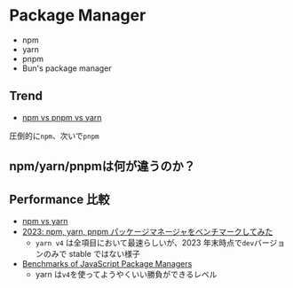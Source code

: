 # Package Manager

- npm
- yarn
- pnpm
- Bun's package manager

## Trend

- [npm vs pnpm vs yarn](https://npmtrends.com/npm-vs-pnpm-vs-yarn)

圧倒的に`npm`、次いで`pnpm`

## npm/yarn/pnpmは何が違うのか？


## Performance 比較

- [npm vs yarn](https://raw.githubusercontent.com/hiromaily/documents/main/images/yarn-npm.png "npm vs yarn")
- [2023: npm, yarn, pnpm パッケージマネージャをベンチマークしてみた](https://zenn.dev/minedia/articles/2023-08-30-pnpm)
  - `yarn v4` は全項目において最速らしいが、2023 年末時点で`dev`バージョンのみで stable ではない様子
- [Benchmarks of JavaScript Package Managers](https://pnpm.io/benchmarks)
  - yarn は`v4`を使ってようやくいい勝負ができるレベル
